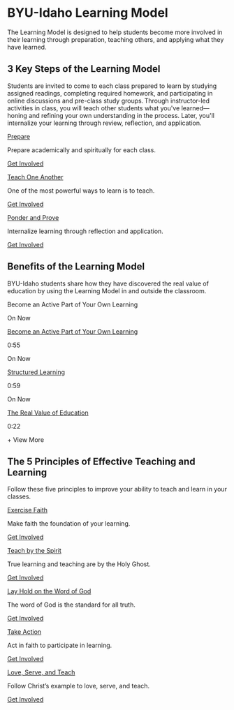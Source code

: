 




BYU\-Idaho Learning Model
=========================


The Learning Model is designed to help students become more involved in their learning through preparation, teaching others, and applying what they have learned.






3 Key Steps of the Learning Model
---------------------------------



Students are invited to come to each class prepared to learn by studying assigned readings, completing required homework, and participating in online discussions and pre\-class study groups. Through instructor\-led activities in class, you will teach other students what you've learned—honing and refining your own understanding in the process. Later, you'll internalize your learning through review, reflection, and application.











[Prepare](https://www.byui.edu/learning-model/prepare)

Prepare academically and spiritually for each class.

[Get Involved](https://www.byui.edu/learning-model/prepare)










[Teach One Another](https://www.byui.edu/learning-model/teach-one-another)

One of the most powerful ways to learn is to teach.

[Get Involved](https://www.byui.edu/learning-model/teach-one-another)










[Ponder and Prove](https://www.byui.edu/learning-model/ponder-and-prove)

Internalize learning through reflection and application.

[Get Involved](https://www.byui.edu/learning-model/ponder-and-prove)




Benefits of the Learning Model
------------------------------


BYU\-Idaho students share how they have discovered the real value of education by using the Learning Model in and outside the classroom.








Become an Active Part of Your Own Learning









On Now




[Become an Active Part of Your Own Learning](https://www.byui.edu/learning-model/0000017b-79eb-d0bc-a57f-fdfb7d380000)


 0:55
 










On Now




[Structured Learning](https://www.byui.edu/learning-model/0000017b-79ef-d08e-a1fb-7bef2bb00000)


 0:59
 










On Now




[The Real Value of Education](https://www.byui.edu/learning-model/0000017b-79f2-d0bc-a57f-fdf202070000) 


 0:22
 











\+ View More


The 5 Principles of Effective Teaching and Learning
---------------------------------------------------


Follow these five principles to improve your ability to teach and learn in your classes.








[Exercise Faith](https://www.byui.edu/learning-model/exercise-faith)

Make faith the foundation of your learning.

[Get Involved](https://www.byui.edu/learning-model/exercise-faith)










[Teach by the Spirit](https://www.byui.edu/learning-model/teach-by-the-spirit)

True learning and teaching are by the Holy Ghost.

[Get Involved](https://www.byui.edu/learning-model/teach-by-the-spirit)










[Lay Hold on the Word of God](https://www.byui.edu/learning-model/lay-hold-on-the-word-of-god)

The word of God is the standard for all truth.

[Get Involved](https://www.byui.edu/learning-model/lay-hold-on-the-word-of-god)










[Take Action](https://www.byui.edu/learning-model/take-action)

Act in faith to participate in learning.

[Get Involved](https://www.byui.edu/learning-model/take-action)










[Love, Serve, and Teach](https://www.byui.edu/learning-model/love-serve-and-teach)

Follow Christ’s example to love, serve, and teach.

[Get Involved](https://www.byui.edu/learning-model/love-serve-and-teach)




